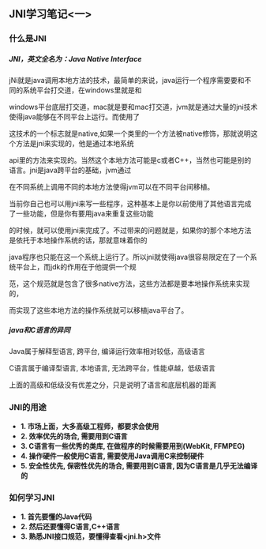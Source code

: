 ## JNI学习笔记<一>

### 什么是JNI

##### JNI，英文全名为：Java Native Interface

jNi就是java调用本地方法的技术，最简单的来说，java运行一个程序需要要和不同的系统平台打交道，在windows里就是和

windows平台底层打交道，mac就是要和mac打交道，jvm就是通过大量的jni技术使得java能够在不同平台上运行。而使用了

这技术的一个标志就是native,如果一个类里的一个方法被native修饰，那就说明这个方法是jni来实现的，他是通过本地系统

api里的方法来实现的。当然这个本地方法可能是c或者C++，当然也可能是别的语言。jni是java跨平台的基础，jvm通过

在不同系统上调用不同的本地方法使得jvm可以在不同平台间移植。

当前你自己也可以用jni来写一些程序，这种基本上是你以前使用了其他语言完成了一些功能，但是你有要用java来重复这些功能

的时候，就可以使用jni来完成了。不过带来的问题就是，如果你的那个本地方法是依托于本地操作系统的话，那就意味着你的

java程序也只能在这一个系统上运行了。所以jni就使得java很容易限定在了一个系统平台上，而jdk的作用在于他提供一个规

范，这个规范就是包含了很多native方法，这些方法都是要本地操作系统来实现的，

而实现了这些本地方法的操作系统就可以移植java平台了。

##### java和C语言的异同

Java属于解释型语言, 跨平台, 编译运行效率相对较低，高级语言

C语言属于编译型语言, 本地语言, 无法跨平台，性能卓越，低级语言

上面的高级和低级没有优差之分，只是说明了语言和底层机器的距离

### JNI的用途

- **1. 市场上面，大多高级工程师，都要求会使用**
- **2. 效率优先的场合, 需要用到C语言**
- **3. C语言有一些优秀的类库, 在做程序的时候需要用到(WebKit, FFMPEG)**
- **4. 操作硬件一般使用C语言, 需要使用Java调用C来控制硬件**
- **5. 安全性优先, 保密性优先的场合, 需要用到C语言, 因为C语言是几乎无法编译的**

### 如何学习JNI

- **1. 首先要懂的Java代码**
- **2. 然后还要懂得C语言,C++语言**
- **3. 熟悉JNI接口规范，要懂得查看<jni.h>文件**